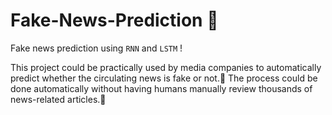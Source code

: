 # Fake-News-Prediction 📰

Fake news prediction using `RNN` and `LSTM` !

This project could be practically used by media companies to automatically predict whether the circulating news is fake or not.🌟
The process could be done automatically without having humans manually review thousands of news-related articles.🙌


